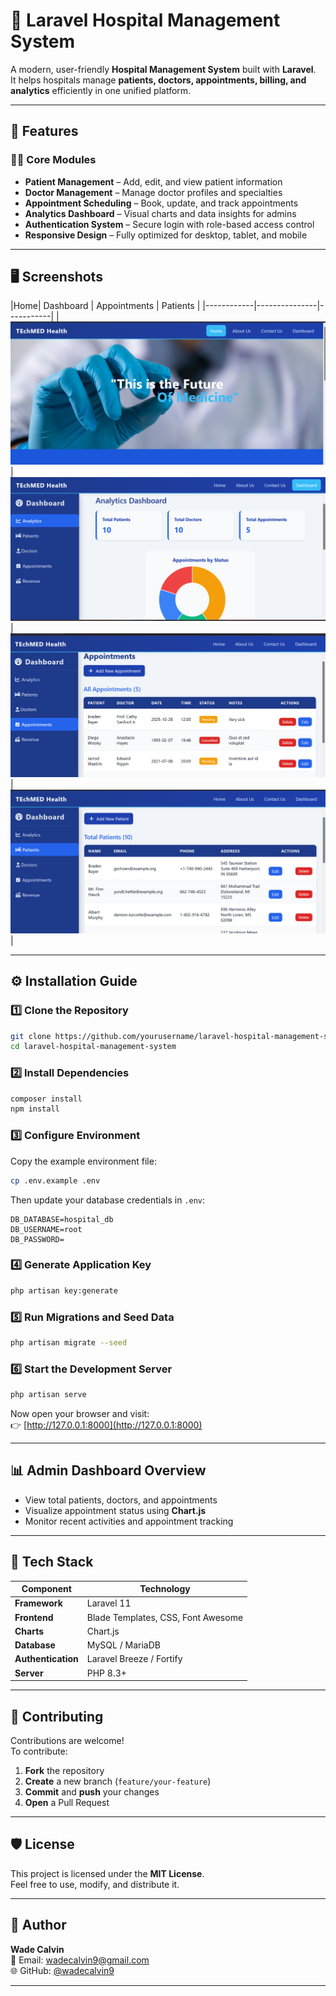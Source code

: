 # 🏥 Laravel Hospital Management System

A modern, user-friendly **Hospital Management System** built with **Laravel**.  
It helps hospitals manage **patients, doctors, appointments, billing, and analytics** efficiently in one unified platform.

---

## 🚀 Features

### 🧑‍⚕️ Core Modules
- **Patient Management** – Add, edit, and view patient information  
- **Doctor Management** – Manage doctor profiles and specialties  
- **Appointment Scheduling** – Book, update, and track appointments  
- **Analytics Dashboard** – Visual charts and data insights for admins  
- **Authentication System** – Secure login with role-based access control  
- **Responsive Design** – Fully optimized for desktop, tablet, and mobile  

---

## 🖥️ Screenshots

|Home| Dashboard | Appointments | Patients |
|------------|---------------|-----------|
| ![Dashboard Screenshot](public/screenshots/home.png) | ![Dashboard Screenshot](public/screenshots/dashboard.png) | ![Appointments Screenshot](public/screenshots/appointments.png) | ![Patients Screenshot](public/screenshots/patients.png) |

---

## ⚙️ Installation Guide

### 1️⃣ Clone the Repository
```bash
git clone https://github.com/yourusername/laravel-hospital-management-system.git
cd laravel-hospital-management-system
```

### 2️⃣ Install Dependencies
```bash
composer install
npm install
```

### 3️⃣ Configure Environment
Copy the example environment file:
```bash
cp .env.example .env
```

Then update your database credentials in `.env`:
```env
DB_DATABASE=hospital_db
DB_USERNAME=root
DB_PASSWORD=
```

### 4️⃣ Generate Application Key
```bash
php artisan key:generate
```

### 5️⃣ Run Migrations and Seed Data
```bash
php artisan migrate --seed
```

### 6️⃣ Start the Development Server
```bash
php artisan serve
```

Now open your browser and visit:  
👉 [http://127.0.0.1:8000](http://127.0.0.1:8000)

---

## 📊 Admin Dashboard Overview

- View total patients, doctors, and appointments  
- Visualize appointment status using **Chart.js**  
- Monitor recent activities and appointment tracking  

---

## 🧱 Tech Stack

| Component | Technology |
|------------|-------------|
| **Framework** | Laravel 11 |
| **Frontend** | Blade Templates, CSS, Font Awesome |
| **Charts** | Chart.js |
| **Database** | MySQL / MariaDB |
| **Authentication** | Laravel Breeze / Fortify |
| **Server** | PHP 8.3+ |

---

## 🤝 Contributing

Contributions are welcome!  
To contribute:

1. **Fork** the repository  
2. **Create** a new branch (`feature/your-feature`)  
3. **Commit** and **push** your changes  
4. **Open** a Pull Request  

---

## 🛡️ License

This project is licensed under the **MIT License**.  
Feel free to use, modify, and distribute it.

---

## 💬 Author

**Wade Calvin**  
📧 Email: [wadecalvin9@gmail.com](mailto:wadecalvin9@gmail.com)  
🌐 GitHub: [@wadecalvin9](https://github.com/wadecalvin9)

---
